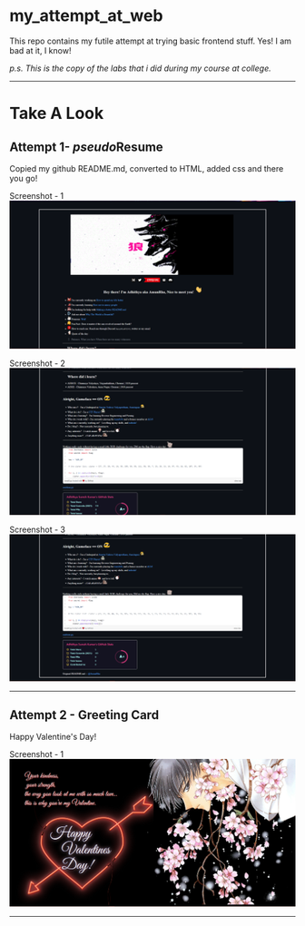 # my_attempt_at_web
This repo contains my futile attempt at trying basic frontend stuff. Yes! I am bad at it, I know!

*p.s. This is the copy of the labs that i did during my course at college.*

---

# Take A Look

## Attempt 1- *pseudo*Resume
Copied my github README.md, converted to HTML, added css and there you go!

Screenshot - 1
![](https://raw.githubusercontent.com/AmunRha/my_attempt_at_web/main/resume_edition_0/image0.png)

Screenshot - 2
![](https://raw.githubusercontent.com/AmunRha/my_attempt_at_web/main/resume_edition_0/image1.png)

Screenshot - 3
![](https://raw.githubusercontent.com/AmunRha/my_attempt_at_web/main/resume_edition_0/image2.png)

---

## Attempt 2 - Greeting Card
Happy Valentine's Day!

Screenshot - 1
![](https://github.com/AmunRha/my_attempt_at_web/blob/main/greetingcard_edition_0/image0.png)

---



